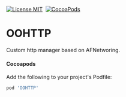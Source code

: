[![License MIT](https://img.shields.io/badge/license-MIT-green.svg?style=flat)](https://raw.githubusercontent.com/emsihyo/OOHTTP/master/LICENSE)&nbsp;
[![CocoaPods](http://img.shields.io/cocoapods/v/OOHTTP.svg?style=flat)](http://cocoapods.org/?q=OOHTTP)&nbsp;
# OOHTTP

Custom http manager based on AFNetworing.

#### Cocoapods

Add the following to your project's Podfile:
```ruby
pod 'OOHTTP'
```
